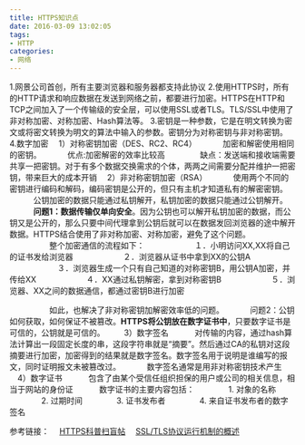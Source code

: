 ```yaml
---
title: HTTPS知识点
date: 2016-03-09 13:02:05
tags:
- HTTP
categories:
- 网络
---
```

1.网景公司首创，所有主要浏览器和服务器都支持此协议
2.使用HTTPS时，所有的HTTP请求和响应数据在发送到网络之前，都要进行加密。HTTPS在HTTP和TCP之间加入了一个传输级的安全层，可以使用SSL或者TLS。TLS/SSL中使用了非对称加密、对称加密、Hash算法等。
3.密钥是一种参数，它是在明文转换为密文或将密文转换为明文的算法中输入的参数。密钥分为对称密钥与非对称密钥。
4.数字加密
　1）对称密钥加密（DES、RC2、RC4）
　　　加密和解密使用相同的密钥。
　　　优点:加密解密的效率比较高    
　　　缺点：发送端和接收端需要共享一把密钥。对于有多个数据交换需求的个体，两两之间需要分配并维护一把密钥，带来巨大的成本开销
　2）非对称密钥加密（RSA）
　　　使用两个不同的密钥进行编码和解码，编码密钥是公开的，但只有主机才知道私有的解密密钥。
　　　公钥加密的数据只能通过私钥解开，私钥加密的数据只能通过公钥解开。
　　　**问题1：数据传输仅单向安全**。因为公钥也可以解开私钥加密的数据，而公钥又是公开的，那么只要中间代理拿到公钥后就可以在数据发回浏览器的途中解开数据。HTTPS结合使用了非对称加密、对称加密，避免了这个问题。
　　　　　整个加密通信的流程如下：
　　　　　　１．小明访问XX,XX将自己的证书发给浏览器
　　　　　　２．浏览器从证书中拿到XX的公钥A
　　　　　　３．浏览器生成一个只有自己知道的对称密钥B，用公钥A加密，并传给XX
　　　　　　４．XX通过私钥解密，拿到对称密钥B
　　　　　　５．浏览器、XX之间的数据通信，都通过密钥B进行加密

　　　　　如此，也解决了非对称密钥加解密效率低的问题。
　　　问题2：公钥如何获取，如何保证不被篡改。**HTTPS将公钥放在数字证书中**，只要数字证书是可信的，公钥就是可信的。    
　3）数字签名
　　　对传输的内容，通过hash算法计算出一段固定长度的串，这段字符串就是“摘要”。然后通过CA的私钥对这段摘要进行加密，加密得到的结果就是数字签名。数字签名用于说明是谁编写的报文，同时证明报文未被篡改过。
　　　数字签名通常是用非对称密钥技术产生
　4）数字证书
　　　包含了由某个受信任组织担保的用户或公司的相关信息，相当于网站的身份证
　　　数字证书的主要内容包括：
　　　　1. 对象的名称
　　　　2. 过期时间
　　　　3. 证书发布者
　　　　4. 来自证书发布者的数字签名

参考链接： 
　[HTTPS科普扫盲帖](https://segmentfault.com/a/1190000004523659)
　[SSL/TLS协议运行机制的概述](http://www.ruanyifeng.com/blog/2014/02/ssl_tls.html)

          